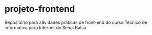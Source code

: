 # projeto-frontend
Repositório para atividades práticas de front-end do curso Técnico de informática para Internet do Senai Balsa
